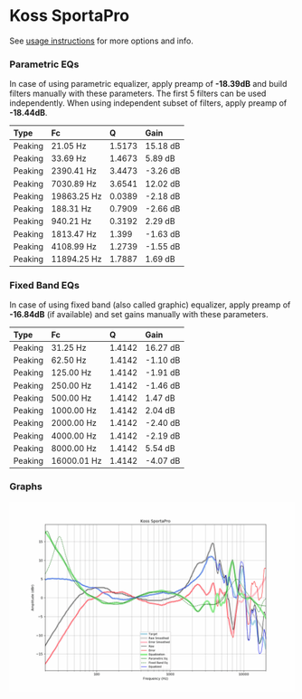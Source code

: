 # Koss SportaPro
See [usage instructions](https://github.com/jaakkopasanen/AutoEq#usage) for more options and info.

### Parametric EQs
In case of using parametric equalizer, apply preamp of **-18.39dB** and build filters manually
with these parameters. The first 5 filters can be used independently.
When using independent subset of filters, apply preamp of **-18.44dB**.

| Type    | Fc          |      Q | Gain     |
|:--------|:------------|:-------|:---------|
| Peaking | 21.05 Hz    | 1.5173 | 15.18 dB |
| Peaking | 33.69 Hz    | 1.4673 | 5.89 dB  |
| Peaking | 2390.41 Hz  | 3.4473 | -3.26 dB |
| Peaking | 7030.89 Hz  | 3.6541 | 12.02 dB |
| Peaking | 19863.25 Hz | 0.0389 | -2.18 dB |
| Peaking | 188.31 Hz   | 0.7909 | -2.66 dB |
| Peaking | 940.21 Hz   | 0.3192 | 2.29 dB  |
| Peaking | 1813.47 Hz  | 1.399  | -1.63 dB |
| Peaking | 4108.99 Hz  | 1.2739 | -1.55 dB |
| Peaking | 11894.25 Hz | 1.7887 | 1.69 dB  |

### Fixed Band EQs
In case of using fixed band (also called graphic) equalizer, apply preamp of **-16.84dB**
(if available) and set gains manually with these parameters.

| Type    | Fc          |      Q | Gain     |
|:--------|:------------|:-------|:---------|
| Peaking | 31.25 Hz    | 1.4142 | 16.27 dB |
| Peaking | 62.50 Hz    | 1.4142 | -1.10 dB |
| Peaking | 125.00 Hz   | 1.4142 | -1.91 dB |
| Peaking | 250.00 Hz   | 1.4142 | -1.46 dB |
| Peaking | 500.00 Hz   | 1.4142 | 1.47 dB  |
| Peaking | 1000.00 Hz  | 1.4142 | 2.04 dB  |
| Peaking | 2000.00 Hz  | 1.4142 | -2.40 dB |
| Peaking | 4000.00 Hz  | 1.4142 | -2.19 dB |
| Peaking | 8000.00 Hz  | 1.4142 | 5.54 dB  |
| Peaking | 16000.01 Hz | 1.4142 | -4.07 dB |

### Graphs
![](./Koss%20SportaPro.png)